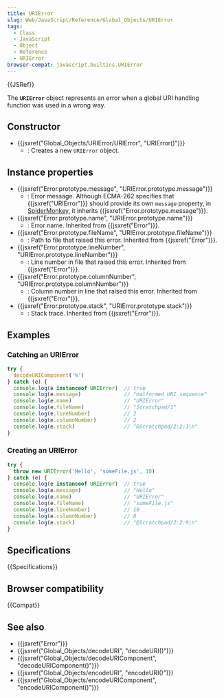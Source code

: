 ```yaml
---
title: URIError
slug: Web/JavaScript/Reference/Global_Objects/URIError
tags:
  - Class
  - JavaScript
  - Object
  - Reference
  - URIError
browser-compat: javascript.builtins.URIError
---
```

{{JSRef}}

The **`URIError`** object represents an error when a global URI handling
function was used in a wrong way.

## Constructor

*   {{jsxref("Global_Objects/URIError/URIError", "URIError()")}}
    *   : Creates a new `URIError` object.

## Instance properties

*   {{jsxref("Error.prototype.message", "URIError.prototype.message")}}
    *   : Error message. Although ECMA-262 specifies that
        {{jsxref("URIError")}} should provide its own `message` property, in
        [SpiderMonkey](/en-US/docs/Mozilla/Projects/SpiderMonkey), it inherits
        {{jsxref("Error.prototype.message")}}.
*   {{jsxref("Error.prototype.name", "URIError.prototype.name")}}
    *   : Error name. Inherited from {{jsxref("Error")}}.
*   {{jsxref("Error.prototype.fileName", "URIError.prototype.fileName")}}
    *   : Path to file that raised this error. Inherited from
        {{jsxref("Error")}}.
*   {{jsxref("Error.prototype.lineNumber", "URIError.prototype.lineNumber")}}
    *   : Line number in file that raised this error. Inherited from
        {{jsxref("Error")}}.
*   {{jsxref("Error.prototype.columnNumber", "URIError.prototype.columnNumber")}}
    *   : Column number in line that raised this error. Inherited from
        {{jsxref("Error")}}.
*   {{jsxref("Error.prototype.stack", "URIError.prototype.stack")}}
    *   : Stack trace. Inherited from {{jsxref("Error")}}.

## Examples

### Catching an URIError

```js
try {
  decodeURIComponent('%')
} catch (e) {
  console.log(e instanceof URIError)  // true
  console.log(e.message)              // "malformed URI sequence"
  console.log(e.name)                 // "URIError"
  console.log(e.fileName)             // "Scratchpad/1"
  console.log(e.lineNumber)           // 2
  console.log(e.columnNumber)         // 2
  console.log(e.stack)                // "@Scratchpad/2:2:3\n"
}
```

### Creating an URIError

```js
try {
  throw new URIError('Hello', 'someFile.js', 10)
} catch (e) {
  console.log(e instanceof URIError)  // true
  console.log(e.message)              // "Hello"
  console.log(e.name)                 // "URIError"
  console.log(e.fileName)             // "someFile.js"
  console.log(e.lineNumber)           // 10
  console.log(e.columnNumber)         // 0
  console.log(e.stack)                // "@Scratchpad/2:2:9\n"
}
```

## Specifications

{{Specifications}}

## Browser compatibility

{{Compat}}

## See also

*   {{jsxref("Error")}}
*   {{jsxref("Global_Objects/decodeURI", "decodeURI()")}}
*   {{jsxref("Global_Objects/decodeURIComponent", "decodeURIComponent()")}}
*   {{jsxref("Global_Objects/encodeURI", "encodeURI()")}}
*   {{jsxref("Global_Objects/encodeURIComponent", "encodeURIComponent()")}}
